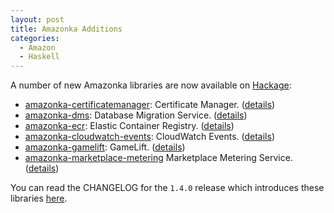 ```yaml
---
layout: post
title: Amazonka Additions
categories:
  - Amazon
  - Haskell
---
```


A number of new Amazonka libraries are now available on [Hackage](http://hackage.haskell.org/packages/#cat:AWS):

- [amazonka-certificatemanager](http://hackage.haskell.org/package/amazonka-certificatemanager): Certificate Manager. ([details](https://aws.amazon.com/documentation/acm/))
- [amazonka-dms](http://hackage.haskell.org/package/amazonka-dms): Database Migration Service. ([details](https://aws.amazon.com/documentation/dms/))
- [amazonka-ecr](http://hackage.haskell.org/package/amazonka-ecr): Elastic Container Registry. ([details](https://aws.amazon.com/documentation/ecr/))
- [amazonka-cloudwatch-events](http://hackage.haskell.org/package/amazonka-cloudwatch-events): CloudWatch Events. ([details](https://aws.amazon.com/cloudwatch/))
- [amazonka-gamelift](http://hackage.haskell.org/package/amazonka-gamelift): GameLift. ([details](https://aws.amazon.com/documentation/gamelift/))
- [amazonka-marketplace-metering](http://hackage.haskell.org/package/amazonka-marketplace-metering) Marketplace Metering Service. ([details](https://aws.amazon.com/documentation/marketplace/))

You can read the CHANGELOG for the `1.4.0` release which introduces these
libraries [here](https://github.com/brendanhay/amazonka/blob/b40adae8319f18bacd2f7167c7d0f9fa3f276a14/amazonka/CHANGELOG.md).
